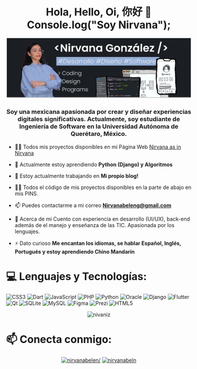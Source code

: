 <h1 align="center">Hola, Hello, Oi, 你好 👋 Console.log("Soy Nirvana");</h1>

[![Main Banner](https://github.com/Nivaniz/Nivaniz/blob/main/Frame%2011.png)](https://codingwithnirvana.pythonanywhere.com)

<h3 align="center">Soy una mexicana apasionada por crear y diseñar experiencias digitales significativas. Actualmente, soy estudiante de Ingeniería de Software en la Universidad Autónoma de Querétaro, México.</h3>

- 👨‍💻 Todos mis proyectos disponibles en mi Página Web [Nirvana as in Nirvana](https://codingnirvana.pythonanywhere.com)

- 🌱 Actualmente estoy aprendiendo **Python (Django) y Algoritmos**

- 🔭 Estoy actualmente trabajando en **Mi propio blog!**

- 👨‍💻 Todos el código de mis proyectos disponibles en la parte de abajo en mis PINS.

- 📫 Puedes contactarme a mi correo **Nirvanabeleng@gmail.com**

- 📄 Acerca de mi Cuento con experiencia en desarrollo (UI/UX), back-end además de el manejo y enseñanza de las TIC. Apasionada por los lenguajes.
  
- ⚡ Dato curioso **Me encantan los idiomas, se hablar Español, Inglés, Portugués y estoy aprendiendo Chino Mandarín**

# 💻 Lenguajes y Tecnologías:
![CSS3](https://img.shields.io/badge/css3-%231572B6.svg?style=for-the-badge&logo=css3&logoColor=white) ![Dart](https://img.shields.io/badge/dart-%230175C2.svg?style=for-the-badge&logo=dart&logoColor=white) ![JavaScript](https://img.shields.io/badge/javascript-%23323330.svg?style=for-the-badge&logo=javascript&logoColor=%23F7DF1E) ![PHP](https://img.shields.io/badge/php-%23777BB4.svg?style=for-the-badge&logo=php&logoColor=white) ![Python](https://img.shields.io/badge/python-3670A0?style=for-the-badge&logo=python&logoColor=ffdd54) ![Oracle](https://img.shields.io/badge/Oracle-F80000?style=for-the-badge&logo=oracle&logoColor=white) ![Django](https://img.shields.io/badge/django-%23092E20.svg?style=for-the-badge&logo=django&logoColor=white) ![Flutter](https://img.shields.io/badge/Flutter-%2302569B.svg?style=for-the-badge&logo=Flutter&logoColor=white) ![Qt](https://img.shields.io/badge/Qt-%23217346.svg?style=for-the-badge&logo=Qt&logoColor=white) ![SQLite](https://img.shields.io/badge/sqlite-%2307405e.svg?style=for-the-badge&logo=sqlite&logoColor=white) ![MySQL](https://img.shields.io/badge/mysql-%2300000f.svg?style=for-the-badge&logo=mysql&logoColor=white) ![Figma](https://img.shields.io/badge/figma-%23F24E1E.svg?style=for-the-badge&logo=figma&logoColor=white) ![Prezi](https://img.shields.io/badge/Prezi-%23000000.svg?style=for-the-badge&logo=Prezi&logoColor=white) ![HTML5](https://img.shields.io/badge/html5-%23E34F26.svg?style=for-the-badge&logo=html5&logoColor=white) 

<div align="center">
  <img src="https://github-readme-stats.vercel.app/api/top-langs?username=nivaniz&show_icons=true&locale=en&layout=compact" alt="nivaniz" />
</div>

#  📫 Conecta conmigo:
<p align="center">
<a href="https://linkedin.com/in/nirvanabelen/" target="blank"><img align="center" src="https://raw.githubusercontent.com/rahuldkjain/github-profile-readme-generator/master/src/images/icons/Social/linked-in-alt.svg" alt="nirvanabelen/" height="30" width="40" /></a>
<a href="https://www.behance.net/nirvanabeln" target="blank"><img align="center" src="https://raw.githubusercontent.com/rahuldkjain/github-profile-readme-generator/master/src/images/icons/Social/behance.svg" alt="nirvanabeln" height="30" width="40" /></a>
</p>
